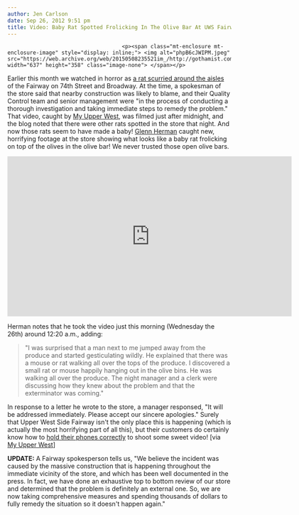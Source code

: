 ```yaml
---
author: Jen Carlson
date: Sep 26, 2012 9:51 pm
title: Video: Baby Rat Spotted Frolicking In The Olive Bar At UWS Fairway
---
```


	
										<p><span class="mt-enclosure mt-enclosure-image" style="display: inline;"> <img alt="phpB6cJWIPM.jpeg" src="https://web.archive.org/web/20150508235521im_/http://gothamist.com/attachments/arts_jen/phpB6cJWIPM.jpeg" width="637" height="358" class="image-none"> </span></p>

<p>Earlier this month we watched in horror as <a href="https://web.archive.org/web/20150508235521/http://gothamist.com/2012/09/10/video_rat_shops_for_produce_at_fair.php">a rat scurried around the aisles</a> of the Fairway on 74th Street and Broadway. At the time, a spokesman of the store said that nearby construction was likely to blame, and their Quality Control team and senior management were &quot;in the process of conducting a thorough investigation and taking immediate steps to remedy the problem.&quot; That video, caught by <a href="https://web.archive.org/web/20150508235521/http://myupperwest.com/">My Upper West</a>, was filmed just after midnight, and the blog noted that there were other rats spotted in the store that night. And now those rats seem to have made a baby! <a href="https://web.archive.org/web/20150508235521/http://glennherman.com/first-hand-report-of-rat-or-mouse-infestation-at-fairway-market-nyc-video/">Glenn Herman</a> caught new, horrifying footage at the store showing what looks like a baby rat frolicking on top of the olives in the olive bar! We never trusted those open olive bars.</p>

<p><iframe width="640" height="360" src="https://web.archive.org/web/20150508235521if_/http://www.youtube.com/embed/8DXdbj_SFZw" frameborder="0" allowfullscreen></iframe></p>

<p>Herman notes that he took the video just this morning (Wednesday the 26th) around 12:20 a.m., adding:</p><blockquote>&quot;I was surprised that a man next to me jumped away from the produce and started gesticulating wildly. He explained that there was a mouse or rat walking all over the tops of the produce. I discovered a small rat or mouse happily hanging out in the olive bins. He was walking all over the produce. The night manager and a clerk were discussing how they knew about the problem and that the exterminator was coming.&quot;</blockquote>In response to a letter he wrote to the store, a manager responsed, &quot;It will be addressed immediately. Please accept our sincere apologies.&quot; Surely that Upper West Side Fairway isn&apos;t the only place this is happening (which is actually the most horrifying part of all this), but their customers do certainly know how to <a href="https://web.archive.org/web/20150508235521/http://laughingsquid.com/the-dangers-of-vertical-video-syndrome/">hold their phones correctly</a> to shoot some sweet video! [via <a href="https://web.archive.org/web/20150508235521/http://myupperwest.com/upper-west-side/uws-video-baby-rat-in-the-olive-bar-at-uws-fairway-market-74th-street/">My Upper West</a>]<p></p>

<p><strong>UPDATE:</strong> A Fairway spokesperson tells us,  &quot;We believe the incident was caused by the massive construction that is happening throughout the immediate vicinity of the store, and which has been well documented in the press. In fact, we have done an exhaustive top to bottom review of our store and determined that the problem is definitely an external one.  So, we are now taking comprehensive measures and spending thousands of dollars to fully remedy the situation so it doesn&apos;t happen again.&quot;</p>					
										
									
				